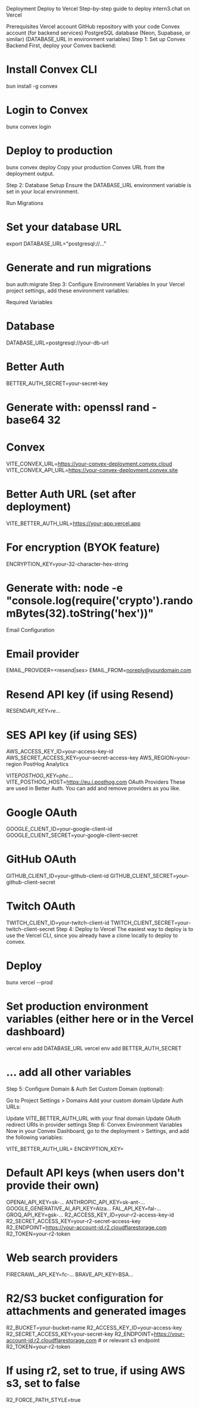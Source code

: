 Deployment
Deploy to Vercel
Step-by-step guide to deploy intern3.chat on Vercel

Prerequisites
Vercel account
GitHub repository with your code
Convex account (for backend services)
PostgreSQL database (Neon, Supabase, or similar) (DATABASE_URL in environment variables)
Step 1: Set up Convex Backend
First, deploy your Convex backend:

# Install Convex CLI

bun install -g convex

# Login to Convex

bunx convex login

# Deploy to production

bunx convex deploy
Copy your production Convex URL from the deployment output.

Step 2: Database Setup
Ensure the DATABASE_URL environment variable is set in your local environment.

Run Migrations

# Set your database URL

export DATABASE_URL="postgresql://..."

# Generate and run migrations

bun auth:migrate
Step 3: Configure Environment Variables
In your Vercel project settings, add these environment variables:

Required Variables

# Database

DATABASE_URL=postgresql://your-db-url

# Better Auth

BETTER_AUTH_SECRET=your-secret-key

# Generate with: openssl rand -base64 32

# Convex

VITE_CONVEX_URL=https://your-convex-deployment.convex.cloud
VITE_CONVEX_API_URL=https://your-convex-deployment.convex.site

# Better Auth URL (set after deployment)

VITE_BETTER_AUTH_URL=https://your-app.vercel.app

# For encryption (BYOK feature)

ENCRYPTION_KEY=your-32-character-hex-string

# Generate with: node -e "console.log(require('crypto').randomBytes(32).toString('hex'))"

Email Configuration

# Email provider

EMAIL_PROVIDER=<resend|ses>
EMAIL_FROM=noreply@yourdomain.com

# Resend API key (if using Resend)

RESEND*API_KEY=re*...

# SES API key (if using SES)

AWS_ACCESS_KEY_ID=your-access-key-id
AWS_SECRET_ACCESS_KEY=your-secret-access-key
AWS_REGION=your-region
PostHog Analytics

VITE*POSTHOG_KEY=phc*...
VITE_POSTHOG_HOST=https://eu.i.posthog.com
OAuth Providers
These are used in Better Auth. You can add and remove providers as you like.

# Google OAuth

GOOGLE_CLIENT_ID=your-google-client-id
GOOGLE_CLIENT_SECRET=your-google-client-secret

# GitHub OAuth

GITHUB_CLIENT_ID=your-github-client-id
GITHUB_CLIENT_SECRET=your-github-client-secret

# Twitch OAuth

TWITCH_CLIENT_ID=your-twitch-client-id
TWITCH_CLIENT_SECRET=your-twitch-client-secret
Step 4: Deploy to Vercel
The easiest way to deploy is to use the Vercel CLI, since you already have a clone locally to deploy to convex.

# Deploy

bunx vercel --prod

# Set production environment variables (either here or in the Vercel dashboard)

vercel env add DATABASE_URL
vercel env add BETTER_AUTH_SECRET

# ... add all other variables

Step 5: Configure Domain & Auth
Set Custom Domain (optional):

Go to Project Settings > Domains
Add your custom domain
Update Auth URLs:

Update VITE_BETTER_AUTH_URL with your final domain
Update OAuth redirect URIs in provider settings
Step 6: Convex Environment Variables
Now in your Convex Dashboard, go to the deployment > Settings, and add the following variables:

VITE_BETTER_AUTH_URL=<inherit>
ENCRYPTION_KEY=<inherit>

# Default API keys (when users don't provide their own)

OPENAI_API_KEY=sk-...
ANTHROPIC_API_KEY=sk-ant-...
GOOGLE_GENERATIVE_AI_API_KEY=AIza...
FAL_API_KEY=fal-...
GROQ_API_KEY=gsk-...
R2_ACCESS_KEY_ID=your-r2-access-key-id
R2_SECRET_ACCESS_KEY=your-r2-secret-access-key
R2_ENDPOINT=https://your-account-id.r2.cloudflarestorage.com
R2_TOKEN=your-r2-token

# Web search providers

FIRECRAWL_API_KEY=fc-...
BRAVE_API_KEY=BSA...

# R2/S3 bucket configuration for attachments and generated images

R2_BUCKET=your-bucket-name
R2_ACCESS_KEY_ID=your-access-key
R2_SECRET_ACCESS_KEY=your-secret-key
R2_ENDPOINT=https://your-account-id.r2.cloudflarestorage.com # or relevant s3 endpoint
R2_TOKEN=your-r2-token

# If using r2, set to true, if using AWS s3, set to false

R2_FORCE_PATH_STYLE=true
